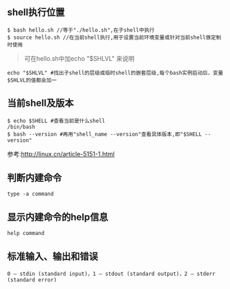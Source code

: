 ## shell执行位置

    $ bash hello.sh //等于"./hello.sh",在子shell中执行
    $ source hello.sh //在当前shell执行,用于设置当前环境变量或针对当前shell做定制时使用
 
> 可在hello.sh中加echo "$SHLVL" 来说明

    echo "$SHLVL" #找出子shell的层级或临时shell的嵌套层级,每个bash实例启动后，变量$SHLVL的值都会加一

## 当前shell及版本

    $ echo $SHELL #查看当前是什么shell
    /bin/bash
    $ bash --version #再用"shell_name --version"查看具体版本,即"$SHELL --version"
 
参考:http://linux.cn/article-5151-1.html

## 判断内建命令

    type -a command

## 显示内建命令的help信息

    help command

## 标准输入、输出和错误

	0 – stdin (standard input)，1 – stdout (standard output)，2 – stderr (standard error)
